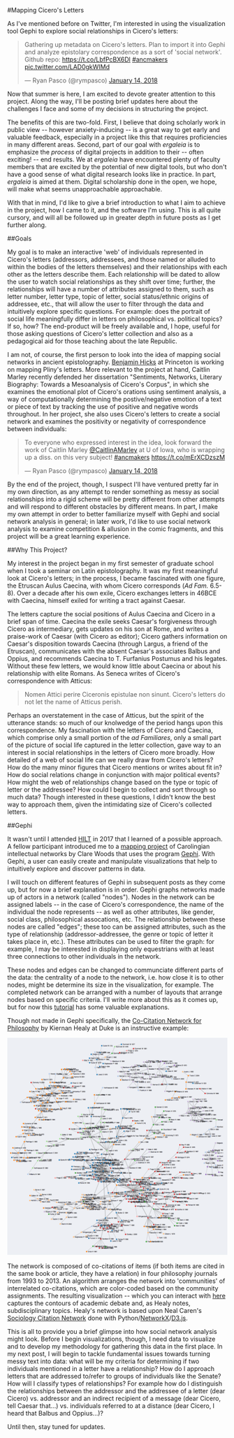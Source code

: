 #Mapping Cicero's Letters

As I've mentioned before on Twitter, I'm interested in using the visualization tool Gephi to explore social relationships in Cicero's letters:

<blockquote class="twitter-tweet" data-lang="en"><p lang="en" dir="ltr">Gathering up metadata on Cicero&#39;s letters. Plan to import it into Gephi and analyze epistolary correspondence as a sort of &#39;social network&#39;. Github repo: <a href="https://t.co/LbfPcBX6Dl">https://t.co/LbfPcBX6Dl</a> <a href="https://twitter.com/hashtag/ancmakers?src=hash&amp;ref_src=twsrc%5Etfw">#ancmakers</a> <a href="https://t.co/LAD0gkWIMd">pic.twitter.com/LAD0gkWIMd</a></p>&mdash; Ryan Pasco (@rympasco) <a href="https://twitter.com/rympasco/status/952334222735429637?ref_src=twsrc%5Etfw">January 14, 2018</a></blockquote>
<script async src="https://platform.twitter.com/widgets.js" charset="utf-8"></script>

Now that summer is here, I am excited to devote greater attention to this project. Along the way, I'll be posting brief updates here about the challenges I face and some of my decisions in structuring the project.

The benefits of this are two-fold. First, I believe that doing scholarly work in public view -- however anxiety-inducing -- is a great way to get early and valuable feedback, especially in a project like this that requires proficiencies in many different areas. Second, part of our goal with *ergaleia* is to emphasize the *process* of digital projects in addition to their -- often exciting! -- end results. We at *ergaleia*  have encountered plenty of faculty members that are excited by the potential of new digital tools, but who don't have a good sense of what digital research looks like in practice. In part, *ergaleia* is aimed at them. Digital scholarship done in the open, we hope, will make what seems unapproachable approachable.

With that in mind, I'd like to give a brief introduction to what I aim to achieve in the project, how I came to it, and the software I'm using. This is all quite cursory, and will all be followed up in greater depth in future posts as I get further along.

##Goals

My goal is to make an interactive 'web' of individuals represented in Cicero's letters (addressors, addressees, and those named or alluded to within the bodies of the letters themselves) and their relationships with each other as the letters describe them. Each relationship will be dated to allow the user to watch social relationships as they shift over time; further, the relationships will have a number of attributes assigned to them, such as letter number, letter type, topic of letter, social status/ethnic origins of addressee, etc., that will allow the user to filter through the data and intuitively explore specific questions. For example: does the portrait of social life meaningfully differ in letters on philosophical vs. political topics? If so, how? The end-product will be freely available and, I hope, useful for those asking questions of Cicero's letter collection and also as a pedagogical aid for those teaching about the late Republic.

I am not, of course, the first person to look into the idea of mapping social networks in ancient epistolography. [Benjamin Hicks](https://cdh.princeton.edu/people/benjamin-hicks/) at Princeton is working on mapping Pliny's letters. More relevant to the project at hand, Caitlin Marley recently defended her dissertation "Sentiments, Networks, Literary Biography: Towards a Mesoanalysis of Cicero's Corpus", in which she examines the emotional plot of Cicero's orations using sentiment analysis, a way of computationally determining the postive/negative emotion of a text or piece of text by tracking the use of positive and negative words throughout. In her project, she also uses Cicero's letters to create a social network and examines the positivity or negativity of correspondence between individuals:

<blockquote class="twitter-tweet" data-lang="en"><p lang="en" dir="ltr">To everyone who expressed interest in the idea, look forward the work of Caitlin Marley <a href="https://twitter.com/CaitlinAMarley?ref_src=twsrc%5Etfw">@CaitlinAMarley</a> at U of Iowa, who is wrapping up a diss. on this very subject! <a href="https://twitter.com/hashtag/ancmakers?src=hash&amp;ref_src=twsrc%5Etfw">#ancmakers</a> <a href="https://t.co/mErXCDzszM">https://t.co/mErXCDzszM</a></p>&mdash; Ryan Pasco (@rympasco) <a href="https://twitter.com/rympasco/status/952650540315480064?ref_src=twsrc%5Etfw">January 14, 2018</a></blockquote>
<script async src="https://platform.twitter.com/widgets.js" charset="utf-8"></script>

By the end of the project, though, I suspect I'll have ventured pretty far in my own direction, as any attempt to render something as messy as social relationships into a rigid scheme will be pretty different from other attempts and will respond to different obstacles by different means. In part, I make my own attempt in order to better familiarize myself with Gephi and social network analysis in general; in later work, I'd like to use social network analysis to examine competition & allusion in the comic fragments, and this project will be a great learning experience.

##Why This Project?

My interest in the project began in my first semester of graduate school when I took a seminar on Latin epistolography. It was my first meaningful look at Cicero's letters; in the process, I became fascinated with one figure, the Etruscan Aulus Caecina, with whom Cicero corresponds (*Ad Fam.* 6.5-8). Over a decade after his own exile, Cicero exchanges letters in 46BCE with Caecina, himself exiled for writing a tract against Caesar.

The letters capture the social positions of Aulus Caecina and Cicero in a brief span of time. Caecina the exile seeks Caesar's forgiveness through Cicero as intermediary, gets updates on his son at Rome, and writes a praise-work of Caesar (with Cicero as editor); Cicero gathers information on Caesar's disposition towards Caecina (through Largus, a friend of the Etruscan), communicates with the absent Caesar's associates Balbus and Oppius, and recommends Caecina to T. Furfanius Postumus and his legates. Without these few letters, we would know little about Caecina or about his relationship with elite Romans. As Seneca writes of Cicero's correspondence with Atticus:

>Nomen Attici perire Ciceronis epistulae non sinunt.
Cicero's letters do not let the name of Atticus perish.

Perhaps an overstatement in the case of Atticus, but the spirit of the utterance stands: so much of our knolwedge of the period hangs upon this correspondence. My fascination with the letters of Cicero and Caecina, which comprise only a small portion of the *ad Familiares*, only a small part of the picture of social life captured in the letter collection, gave way to an interest in social relationships in the letters of Cicero more broadly. How detailed of a web of social life can we really draw from Cicero's letters? How do the many minor figures that Cicero mentions or writes about fit in? How do social relations change in conjunction with major political events? How might the web of relationships change based on the type or topic of letter or the addressee? How could I begin to collect and sort through so much data? Though interested in these questions, I didn't know the best way to approach them, given the intimidating size of Cicero's collected letters.

##Gephi

It wasn't until I attended [HILT](http://dhtraining.org/hilt/) in 2017 that I learned of a possible approach. A fellow participant introduced me to a [mapping project](http://sites.fhi.duke.edu/ecologyofnetworks/letters-from-distant-lands-carolingian-intellectuals-and-their-networks/) of Carolingian intellectual networks by Clare Woods that uses the program [Gephi](https://gephi.org/). With Gephi, a user can easily create and manipulate visualizations that help to intuitively explore and discover patterns in data.

I will touch on different features of Gephi in subsequent posts as they come up, but for now a brief explanation is in order. Gephi graphs networks made up of actors in a network (called "nodes"). Nodes in the network can be assigned labels -- in the case of Cicero's correspondence, the name of the individual the node represents -- as well as other attributes, like gender, social class, philosophical assocations, etc. The relationship between these nodes are called "edges"; these too can be assigned attributes, such as the type of relationship (addressor-addressee, the genre or topic of letter it takes place in, etc.). These attributes can be used to filter the graph: for example, I may be interested  in displaying only equestrians with at least three connections to other individuals in the network.

These nodes and edges can be changed to communciate different parts of the data: the centrality of a node to the network, i.e. how close it is to other nodes, might be determine its size in the visualization, for example. The completed network can be arranged with a number of layouts that arrange nodes based on specific criteria. I'll write more about this as it comes up, but for now this [tutorial](https://gephi.org/tutorials/gephi-tutorial-layouts.pdf) has some valuable explanations.

Though not made in Gephi specifically, the [Co-Citation Network for Philosophy](https://kieranhealy.org/blog/archives/2013/06/18/a-co-citation-network-for-philosophy/) by Kiernan Healy at Duke is an instructive example:

![Philcites](../images/philcites.png "Philcites")

The network is composed of co-citations of items (if both items are cited in the same book or article, they have a relation) in four philosophy journals from 1993 to 2013. An algorithm arranges the network into 'communities' of interrelated co-citations, which are color-coded based on the community assignments. The resulting visualization -- which you can interact with [here](https://kieranhealy.org/philcites/) captures the contours of academic debate and, as Healy notes, subdisciplinary topics. Healy's network is based upon Neal Caren's [Sociology Citation Network](http://www.unc.edu/~ncaren/cite_network/cites.html) done with Python/[NetworkX](https://networkx.github.io/)/[D3.js](https://d3js.org). 

This is all to provide you a brief glimpse into how social network analysis might look. Before I begin visualizations, though, I need data to visualize and to develop my methodology for gathering this data in the first place. In my next post, I will begin to tackle fundamental issues towards turning messy text into data: what will be my criteria for determining if two individuals mentioned in a letter have a relationship? How do I approach letters that are addressed to/refer to groups of individuals like the Senate? How will I classify types of relationships? For example how do I distinguish the relationships between the addressor and the addressee of a letter (dear Cicero) vs. addressor and an indirect recipient of a message (dear Cicero, tell Caesar that...) vs. individuals referred to at a distance (dear Cicero, I heard that Balbus and Oppius...)?

Until then, stay tuned for updates.
